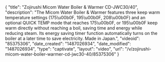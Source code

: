 {
    "title": "Zojirushi Micom Water Boiler & Warmer CD-JWC30\/40",
    "description": "The Micom Water Boiler & Warmer features three keep warm temperature settings (175\u00b0F, 195\u00b0F, 208\u00b0F) and an optional QUICK TEMP mode that reaches 175\u00b0F, or 195\u00b0F keep warm directly without reaching a boil, saving time and energy while reducing steam. Its energy saving timer function automatically turns on the boiler at a later time to save electricity. Made in Japan.",
    "videoid": "85375306",
    "date_created": "1487026934",
    "date_modified": "1487026934",
    "type": "captivate",
    "layout": "video",
    "url": "\/v\/zojirushi-micom-water-boiler-warmer-cd-jwc30-40\/85375306"
}
